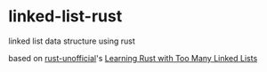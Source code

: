 # linked-list-rust
linked list data structure using rust

based on [rust-unofficial](https://github.com/rust-unofficial)'s [Learning Rust with Too Many Linked Lists](https://cglab.ca/~abeinges/blah/too-many-lists/book/README.html)